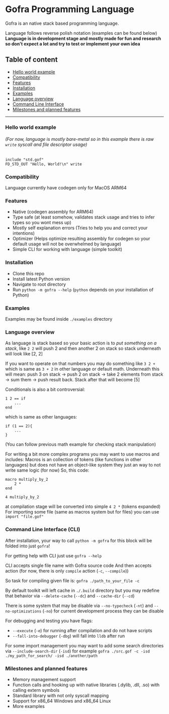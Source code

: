 # Gofra Programming Language

Gofra is an native stack based programming language.

Language follows reverse polish notation (examples can be found below) \
**Language is in development stage and mostly made for fun and research so don't expect a lot and try to test or implement your own idea**

## Table of content

- [Hello world example](#hello-world-example)
- [Compatibility](#compatibility)
- [Features](#features)
- [Installation](#installation)
- [Examples](#examples)
- [Language overview](#language-overview)
- [Command Line Interface](#command-line-interface-cli)
- [Milestones and planned features](#milestones-and-planned-features)

---

### Hello world example
###### (For now, language is mostly bare-metal so in this example there is raw `write` syscall and file descriptor usage)
```
include "std.gof"
FD_STD_OUT "Hello, World!\n" write
```


### Compatibility
Language currently have codegen only for MacOS ARM64

### Features
- Native (codegen assembly for ARM64)
- Type safe (at least somehow, validates stack usage and tries to infer types so you wont mess up)
- Mostly self explanation errors (Tries to help you and correct your intentions)
- Optimizer (Helps optimize resulting assembly for codegen so your default usage will not be overwhelmed by language)
- Simple CLI for working with language (simple toolkit)


### Installation
- Clone this repo
- Install latest Python version
- Navigate to root directory 
- Run `python -m gofra --help` (`python` depends on your installation of Python)

### Examples
Examples may be found inside `./examples` directory

### Language overview
As language is stack based so your basic action is to *put something on a stack*, like `2 2` will push 2 and then another 2 on stack so stack underneath will look like [2, 2]

If you want to operate on that numbers you may do something like `3 2 +` which is same as `3 + 2` in other language or default math. Underneath this will mean: push 3 on stack -> push 2 on stack -> take 2 elements from stack -> sum them -> push result back. Stack after that will become [5]

Conditionals is also a bit controversial:
```
1 2 == if
    ...
end
```
which is same as other languages:
```
if (1 == 2){
    ...
}
```
(You can follow previous math example for checking stack manipulation)

For writing a bit more complex programs you may want to use macros and includes:
Macros is an collection of tokens (like functions in other languages) but does not have an object-like system they just an way to not write same logic (for now)
So, this code:
```
macro multiply_by_2
    2 *
end

4 multiply_by_2
```
at compilation stage will be converted into simple `4 2 *` (tokens expanded)
For importing some file (same as macros system but for files) you can use `import "file.gof"`


### Command Line Interface (CLI)
After installation, your way to call `python -m gofra` for this block will be folded into just `gofra`!

For getting help with CLI just use `gofra --help`

CLI accepts single file name with Gofra source code
And then accepts action (for now, there is only `compile` action (`-c`, `--compile`))

So task for compiling given file is: `gofra ./path_to_your_file -c`

By default toolkit will left cache in `./.build` directory but you may redefine that behavior via `--delete-cache` (`--dc`) and `--cache-dir` (`--cd`)

There is some system that may be disable via `--no-typecheck` (`-nt`) and `--no-optimizations` (`-no`) for current development process they can be disable

For debugging and testing you have flags:
- `--execute` (`-e`) for running after compilation and do not have scripts
- `--fall-into-debugger` (`-dbg`) will fall into `lldb` after run

For some import management you may want to add some search directories via `--include-search-dir` (`-isd`) for example `gofra ./src.gof -c -isd ./my_path_for_search/ -isd ./another/path`

### Milestones and planned features

- Memory management support
- Function calls and hooking up with native libraries (.dylib, .dll, .so) with calling extern symbols
- Standard library with not only syscall mapping
- Support for x86_64 Windows and x86_64 Linux
- More examples 